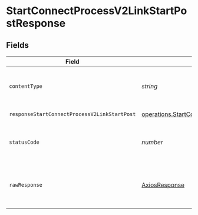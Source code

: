 # StartConnectProcessV2LinkStartPostResponse


## Fields

| Field                                                                                                                                                                                              | Type                                                                                                                                                                                               | Required                                                                                                                                                                                           | Description                                                                                                                                                                                        |
| -------------------------------------------------------------------------------------------------------------------------------------------------------------------------------------------------- | -------------------------------------------------------------------------------------------------------------------------------------------------------------------------------------------------- | -------------------------------------------------------------------------------------------------------------------------------------------------------------------------------------------------- | -------------------------------------------------------------------------------------------------------------------------------------------------------------------------------------------------- |
| `contentType`                                                                                                                                                                                      | *string*                                                                                                                                                                                           | :heavy_check_mark:                                                                                                                                                                                 | HTTP response content type for this operation                                                                                                                                                      |
| `responseStartConnectProcessV2LinkStartPost`                                                                                                                                                       | [operations.StartConnectProcessV2LinkStartPostResponseStartConnectProcessV2LinkStartPost](../../models/operations/startconnectprocessv2linkstartpostresponsestartconnectprocessv2linkstartpost.md) | :heavy_minus_sign:                                                                                                                                                                                 | Successful Response                                                                                                                                                                                |
| `statusCode`                                                                                                                                                                                       | *number*                                                                                                                                                                                           | :heavy_check_mark:                                                                                                                                                                                 | HTTP response status code for this operation                                                                                                                                                       |
| `rawResponse`                                                                                                                                                                                      | [AxiosResponse](https://axios-http.com/docs/res_schema)                                                                                                                                            | :heavy_minus_sign:                                                                                                                                                                                 | Raw HTTP response; suitable for custom response parsing                                                                                                                                            |